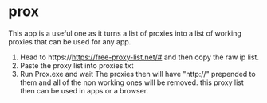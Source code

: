 # prox
This app is a useful one as it turns a list of proxies into a list of working proxies that can be used for any app.
1. Head to https://https://free-proxy-list.net/# and then copy the raw ip list.
2. Paste the proxy list into proxies.txt
3. Run Prox.exe and wait
The proxies then will have "http://" prepended to them and all of the non working ones will be removed. this proxy
list then can be used in apps or a browser.
